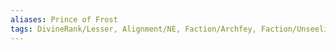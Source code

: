 ```yaml
---
aliases: Prince of Frost
tags: DivineRank/Lesser, Alignment/NE, Faction/Archfey, Faction/UnseelieCourt
---
```

